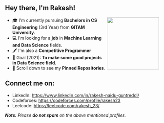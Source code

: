 ## Hey there, I'm Rakesh!
<img align='right' src="https://us.123rf.com/450wm/darkovujic/darkovujic1807/darkovujic180700006/104370478-modern-flat-design-isometric-illustration-of-programming-can-be-used-for-website-and-mobile-website-.jpg?ver=6" width="170" height="170">

- 🎓 I'm currently pursuing **Bachelors in CS Engineering** (3rd Year) from **GITAM University**.
- 💻 I'm looking for a **job** in **Machine Learning and Data Science** fields.
- 🖋️ I'm also a **Competitive Programmer**
- 🎯 Goal (2021): **To make some good projects in Data Science field.**
- 📌 Scroll down to see my **Pinned Repositories**.

## Connect me on:
- LinkedIn: https://www.linkedin.com/in/rakesh-naidu-guntreddi/
- Codeforces: https://codeforces.com/profile/rakesh23
- Leetcode: https://leetcode.com/rakesh_23/

_**Note:** Please **do not spam** on the above mentioned profiles._
